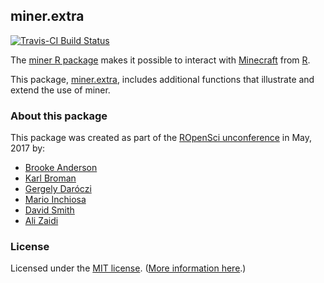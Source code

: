 ## miner.extra

[![Travis-CI Build Status](https://travis-ci.org/ROpenSciLabs/miner.extra.svg?branch=master)](https://travis-ci.org/ROpenSciLabs/miner.extra)

The [miner R package](https://github.com/ROpenSciLabs/miner) makes it
possible to interact with [Minecraft](https://minecraft.net) from
[R](https://www.r-project.org).

This package,
[miner.extra](https://github.com/ROpenSciLabs/miner.extra), includes
additional functions that illustrate and extend the use of miner.


### About this package

This package was created as part of the [ROpenSci unconference](http://unconf17.ropensci.org/)
in May, 2017 by:

* [Brooke Anderson](https://github.com/geanders)
* [Karl Broman](https://github.com/kbroman)
* [Gergely Daróczi](https://github.com/daroczig)
* [Mario Inchiosa](https://github.com/inchiosa)
* [David Smith](https://github.com/revodavid)
* [Ali Zaidi](https://github.com/akzaidi)

### License

Licensed under the [MIT license](https://cran.r-project.org/web/licenses/MIT). ([More information here](https://en.wikipedia.org/wiki/MIT_License).)
